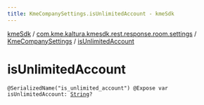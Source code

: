 ```yaml
---
title: KmeCompanySettings.isUnlimitedAccount - kmeSdk
---
```


[kmeSdk](../../index.html) / [com.kme.kaltura.kmesdk.rest.response.room.settings](../index.html) / [KmeCompanySettings](index.html) / [isUnlimitedAccount](./is-unlimited-account.html)

# isUnlimitedAccount

`@SerializedName("is_unlimited_account") @Expose var isUnlimitedAccount: `[`String`](https://kotlinlang.org/api/latest/jvm/stdlib/kotlin/-string/index.html)`?`